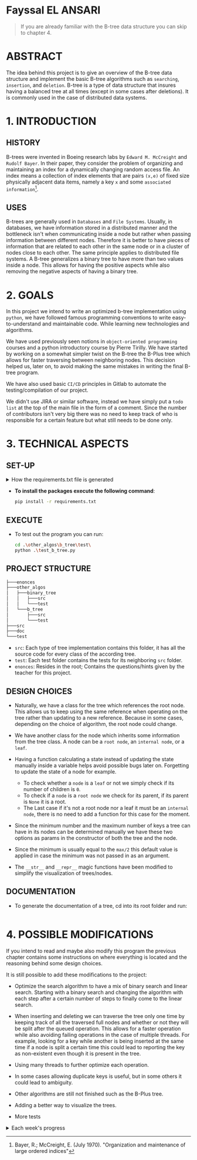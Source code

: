 # Fayssal EL ANSARI
> If you are already familiar with the B-tree data structure you can skip to chapter 4.

# ABSTRACT
The idea behind this project is to give an overview of the B-tree data structure and implement the basic B-tree algorithms such as `searching`, `insertion`, and `deletion`.
B-tree is a type of data structure that insures having a balanced tree at all times (except in some cases after deletions). It is commonly used in the case of distributed data systems. 


# 1. INTRODUCTION
## HISTORY
B-trees were invented in Boeing research labs by `Edward M. McCreight` and `Rudolf Bayer`. In their paper, they consider the problem of organizing and maintaining an index for a dynamically changing random access file. An index means a collection of index elements that are pairs `(x,e)` of fixed size physically adjacent data items, namely a key `x` and some `associated information`[^1].

## USES
B-trees are generally used in `Databases` and `File Systems`. Usually, in databases, we have information stored in a distributed manner and the bottleneck isn't when communicating inside a node but rather when passing information between different nodes. Therefore it is better to have pieces of information that are related to each other in the same node or in a cluster of nodes close to each other. The same principle applies to distributed file systems. A B-tree generalizes a binary tree to have more than two values inside a node. This allows for having the positive aspects while also removing the negative aspects of having a binary tree.

# 2. GOALS
In this project we intend to write an optimized b-tree implementation using `python`, we have followed famous programming conventions to write easy-to-understand and maintainable code. While learning new technologies and algorithms. 

We have used previously seen notions in `object-oriented programming` courses and a python introductory course by Pierre Tirilly. We have started by working on a somewhat simpler twist on the B-tree the B-Plus tree which allows for faster traversing between neighboring nodes. This decision helped us, later on, to avoid making the same mistakes in writing the final B-tree program. 

We have also used basic `CI/CD` principles in Gitlab to automate the testing/compilation of our project.

We didn't use JIRA or similar software, instead we have simply put a `todo list` at the top of the main file in the form of a comment. Since the number of contributors isn't very big there was no need to keep track of who is responsible for a certain feature but what still needs to be done only.

# 3. TECHNICAL ASPECTS
## SET-UP

<Details>
    <Summary>How the requirements.txt file is generated</Summary>

* A virtual environment in the name of `virual_env` has been created to filter out the necessary packages for this project only.
    ```bash
    pip install virtualenv
    python -m virtualenv virtual_env
    ```
* To Activate the virtual environment:
    ```bash
    .\virtual_env\Scripts\activate  
    ```
* After installing all the necessary packages. To save them in a file:
    ```bash
    pip freeze > requirements.txt
    ```

</Details>  

* __To install the packages execute the following command__:
    ```bash
    pip install -r requirements.txt
    ```

## EXECUTE
* To test out the program you can run:
    ```bash
    cd .\other_algos\b_tree\test\
    python .\test_b_tree.py
    ```

## PROJECT STRUCTURE
```bash
├───enonces
├───other_algos
│   ├───binary_tree
│   │   ├───src
│   │   └───test
│   └───b_tree
│       ├───src
│       └───test
├───src
├───doc
└───test
```  
* `src`: Each type of tree implementation contains this folder, it has all the source code for every class of the according tree.
* `test`: Each test folder contains the tests for its neighboring `src` folder.
* `enonces`: Resides in the root; Contains the questions/hints given by the teacher for this project. 

## DESIGN CHOICES
* Naturally, we have a class for the tree which references the root node. This allows us to keep using the same reference when operating on the tree rather than updating to a new reference. Because in some cases, depending on the choice of algorithm, the root node could change.

* We have another class for the node which inherits some information from the tree class. A node can be a `root node`, an `internal node`, or a `leaf`. 
  
* Having a function calculating a state instead of updating the state manually inside a variable helps avoid possible bugs later on. Forgetting to update the state of a node for example.
  * To check whether a `node` is a `leaf` or not we simply check if its number of children is `0`. 
  * To check if a `node` is a `root node` we check for its parent, if its parent is `None` it is a root.
  * The Last case if it's not a root node nor a leaf it must be an `internal node`, there is no need to add a function for this case for the moment.

* Since the minimum number and the maximum number of keys a tree can have in its nodes can be determined manually we have these two options as params in the constructor of both the tree and the node. 

* Since the minimum is usually equal to the `max/2` this default value is applied in case the minimum was not passed in as an argument.

* The `__str__` and `__repr__` magic functions have been modified to simplify the visualization of trees/nodes.


## DOCUMENTATION
* To generate the documentation of a tree, cd into its root folder and run:
  ```bash

  ```

# 4. POSSIBLE MODIFICATIONS
If you intend to read and maybe also modify this program the previous chapter contains some instructions on where everything is located and the reasoning behind some design choices.

It is still possible to add these modifications to the project:
* Optimize the search algorithm to have a mix of binary search and linear search. Starting with a binary search and changing the algorithm with each step after a certain number of steps to finally come to the linear search.
  
* When inserting and deleting we can traverse the tree only one time by keeping track of all the traversed full nodes and whether or not they will be split after the queued operation. This allows for a faster operation while also avoiding failing operations in the case of multiple threads. For example, looking for a key while another is being inserted at the same time if a node is split a certain time this could lead to reporting the key as non-existent even though it is present in the tree.

* Using many threads to further optimize each operation.

* In some cases allowing duplicate keys is useful, but in some others it could lead to ambiguity.

* Other algorithms are still not finished such as the B-Plus tree.

* Adding a better way to visualize the trees.

* More tests

<details>
  <summary>Each week's progress</summary>

#### 11/01/2022
* Introduction au projet
* Comprehension des Arbres-B 
* Premier diagramme UML des classes necessaires pour la realisation du projet
* ...


#### 18/01/2022
* Recherche BPlusTree et BTree
* pseudo code algorithm insertion
* pseudo code algorithm recherche
* PseudoCode algorithm suppression
* ...


#### 25/01/2022
* Creation de la class `BPNode.py`
* Creation du premier test d'insertion `test1()`
* Correction des algorithm d'insertion
* Passage a un `ArbreB+` au lieu d'un `BArbre`
* ...


#### 01/02/2022
* fixed splitting elements
* refactor constructor
* fixed update_keys()
* ...


#### 22/02/2022
* fixed and optimized delete function (updating keys for parent nodes)
* fixed and optimized find function
* manual testing for delete and search
* ...
</details>


[^1]: Bayer, R.; McCreight, E. (July 1970). "Organization and maintenance of large ordered indices"
